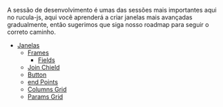 A sessão de desenvolvimento é umas das sessões mais importantes aqui no rucula-js, aqui você aprenderá a criar janelas mais avançadas gradualmente, então sugerimos que siga nosso roadmap para seguir o correto caminho.

- [Janelas]()
    - [Frames]()
        - [Fields]()
    - [Join Chield]()
    - [Button]()
    - [end Points]()
    - [Columns Grid]()
    - [Params Grid]()
